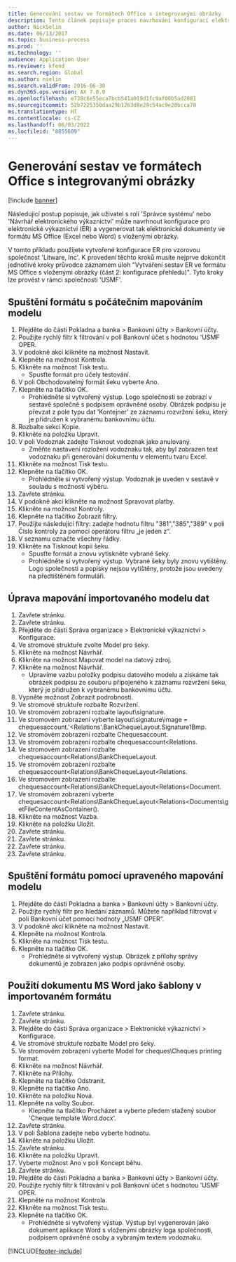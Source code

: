 ```yaml
---
title: Generování sestav ve formátech Office s integrovanými obrázky
description: Tento článek popisuje proces navrhování konfigurací elektronického výkaznictví (ER) ke generování elektronických dokumentů ve formátu Excel a Word obsahujících vložené obrázky.
author: NickSelin
ms.date: 06/13/2017
ms.topic: business-process
ms.prod: ''
ms.technology: ''
audience: Application User
ms.reviewer: kfend
ms.search.region: Global
ms.author: nselin
ms.search.validFrom: 2016-06-30
ms.dyn365.ops.version: AX 7.0.0
ms.openlocfilehash: e728c6e55eca7bcb541a019d1fc9af00b5ad2081
ms.sourcegitcommit: 52b7225350daa29b1263d8e29c54ac9e20bcca70
ms.translationtype: HT
ms.contentlocale: cs-CZ
ms.lasthandoff: 06/03/2022
ms.locfileid: "8855609"
---
```

# <a name="generate-reports-in-office-format-that-have-embedded-images"></a>Generování sestav ve formátech Office s integrovanými obrázky

[!include [banner](../../includes/banner.md)]

Následující postup popisuje, jak uživatel s rolí 'Správce systému' nebo 'Návrhář elektronického výkaznictví' může navrhnout konfigurace pro elektronické výkaznictví (ER) a vygenerovat tak elektronické dokumenty ve formátu MS Office (Excel nebo Word) s vloženými obrázky.

V tomto příkladu použijete vytvořené konfigurace ER pro vzorovou společnost 'Litware, Inc'.  K provedení těchto kroků musíte nejprve dokončit jednotlivé kroky průvodce záznamem úloh "Vytváření sestav ER ve formátu MS Office s vloženými obrázky (část 2: konfigurace přehledu)". Tyto kroky lze provést v rámci společnosti 'USMF'.


## <a name="run-format-with-initial-model-mapping"></a>Spuštění formátu s počátečním mapováním modelu
1. Přejděte do části Pokladna a banka > Bankovní účty > Bankovní účty.
2. Použijte rychlý filtr k filtrování v poli Bankovní účet s hodnotou 'USMF OPER.
3. V podokně akcí klikněte na možnost Nastavit.
4. Klepněte na možnost Kontrola.
5. Klikněte na možnost Tisk testu.
    * Spusťte formát pro účely testování.  
6. V poli Obchodovatelný formát šeku vyberte Ano.
7. Klepněte na tlačítko OK.
    * Prohlédněte si vytvořený výstup. Logo společnosti se zobrazí v sestavě společně s podpisem oprávněné osoby. Obrázek podpisu je převzat z pole typu dat 'Kontejner' ze záznamu rozvržení šeku, který je přidružen k vybranému bankovnímu účtu.  
8. Rozbalte sekci Kopie.
9. Klikněte na položku Upravit.
10. V poli Vodoznak zadejte Tisknout vodoznak jako anulovaný.
    * Změňte nastavení rozložení vodoznaku tak, aby byl zobrazen text vodoznaku při generování dokumentu v elementu tvaru Excel.  
11. Klikněte na možnost Tisk testu.
12. Klepněte na tlačítko OK.
    * Prohlédněte si vytvořený výstup. Vodoznak je uveden v sestavě v souladu s možností výběru.  
13. Zavřete stránku.
14. V podokně akcí klikněte na možnost Spravovat platby.
15. Klikněte na možnost Kontroly.
16. Klepněte na tlačítko Zobrazit filtry.
17. Použijte následující filtry: zadejte hodnotu filtru "381","385","389" v poli Číslo kontroly za pomocí operátoru filtru „je jeden z“.
18. V seznamu označte všechny řádky.
19. Klikněte na Tisknout kopii šeku.
    * Spusťte formát a znovu vytiskněte vybrané šeky.  
    * Prohlédněte si vytvořený výstup. Vybrané šeky byly znovu vytištěny. Logo společnosti a popisky nejsou vytištěny, protože jsou uvedeny na předtištěném formuláři.  

## <a name="modify-the-mapping-of-the-imported-data-model"></a>Úprava mapování importovaného modelu dat
1. Zavřete stránku.
2. Zavřete stránku.
3. Přejděte do části Správa organizace > Elektronické výkaznictví > Konfigurace.
4. Ve stromové struktuře zvolte Model pro šeky.
5. Klikněte na možnost Návrhář.
6. Klikněte na možnost Mapovat model na datový zdroj.
7. Klikněte na možnost Návrhář.
    * Upravíme vazbu položky podpisu datového modelu a získáme tak obrázek podpisu ze souboru připojeného k záznamu rozvržení šeku, který je přidružen k vybranému bankovnímu účtu.  
8. Vypněte možnost Zobrazit podrobnosti.
9. Ve stromové struktuře rozbalte Rozvržení.
10. Ve stromovém zobrazení rozbalte layout\signature.
11. Ve stromovém zobrazení vyberte layout\signature\image = chequesaccount.'<Relations'.BankChequeLayout.Signature1Bmp.
12. Ve stromovém zobrazení rozbalte Chequesaccount.
13. Ve stromovém zobrazení rozbalte chequesaccount\<Relations.
14. Ve stromovém zobrazení rozbalte chequesaccount\<Relations\BankChequeLayout.
15. Ve stromovém zobrazení rozbalte chequesaccount\<Relations\BankChequeLayout\<Relations.
16. Ve stromovém zobrazení rozbalte chequesaccount\<Relations\BankChequeLayout\<Relations\<Document.
17. Ve stromovém zobrazení vyberte chequesaccount\<Relations\BankChequeLayout\<Relations\<Documents\getFileContentAsContainer().
18. Klikněte na možnost Vazba.
19. Klikněte na položku Uložit.
20. Zavřete stránku.
21. Zavřete stránku.
22. Zavřete stránku.
23. Zavřete stránku.

## <a name="run-format-using-the-adjusted-model-mapping"></a>Spuštění formátu pomocí upraveného mapování modelu
1. Přejděte do části Pokladna a banka > Bankovní účty > Bankovní účty.
2. Použijte rychlý filtr pro hledání záznamů. Můžete například filtrovat v poli Bankovní účet pomocí hodnoty „USMF OPER“.
3. V podokně akcí klikněte na možnost Nastavit.
4. Klepněte na možnost Kontrola.
5. Klikněte na možnost Tisk testu.
6. Klepněte na tlačítko OK.
    * Prohlédněte si vytvořený výstup. Obrázek z přílohy správy dokumentů je zobrazen jako podpis oprávněné osoby.  

## <a name="use-ms-word-document-as-a-template-in-the-imported-format"></a>Použití dokumentu MS Word jako šablony v importovaném formátu
1. Zavřete stránku.
2. Zavřete stránku.
3. Přejděte do části Správa organizace > Elektronické výkaznictví > Konfigurace.
4. Ve stromové struktuře rozbalte Model pro šeky.
5. Ve stromovém zobrazení vyberte Model for cheques\Cheques printing format.
6. Klikněte na možnost Návrhář.
7. Klikněte na Přílohy.
8. Klepněte na tlačítko Odstranit.
9. Klepněte na tlačítko Ano.
10. Klikněte na položku Nová.
11. Klepněte na volby Soubor.
    * Klepněte na tlačítko Procházet a vyberte předem stažený soubor 'Cheque template Word.docx'.  
12. Zavřete stránku.
13. V poli Šablona zadejte nebo vyberte hodnotu.
14. Klikněte na položku Uložit.
15. Zavřete stránku.
16. Klikněte na položku Upravit.
17. Vyberte možnost Ano v poli Koncept běhu.
18. Zavřete stránku.
19. Přejděte do části Pokladna a banka > Bankovní účty > Bankovní účty.
20. Použijte rychlý filtr k filtrování v poli Bankovní účet s hodnotou 'USMF OPER.
21. Klepněte na možnost Kontrola.
22. Klikněte na možnost Tisk testu.
23. Klepněte na tlačítko OK.
    * Prohlédněte si vytvořený výstup. Výstup byl vygenerován jako dokument aplikace Word s vloženými obrázky loga společnosti, podpisem oprávněné osoby a vybraným textem vodoznaku.  



[!INCLUDE[footer-include](../../../../includes/footer-banner.md)]